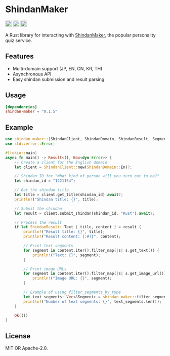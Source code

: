 # ShindanMaker

[<img alt="github" src="https://img.shields.io/badge/github-araea/shindan_maker-8da0cb?style=for-the-badge&labelColor=555555&logo=github" height="20">](https://github.com/araea/shindan-maker)
[<img alt="crates.io" src="https://img.shields.io/crates/v/shindan-maker.svg?style=for-the-badge&color=fc8d62&logo=rust" height="20">](https://crates.io/crates/shindan-maker)
[<img alt="docs.rs" src="https://img.shields.io/badge/docs.rs-shindan_maker-66c2a5?style=for-the-badge&labelColor=555555&logo=docs.rs" height="20">](https://docs.rs/shindan-maker)

A Rust library for interacting with [ShindanMaker](https://en.shindanmaker.com/), the popular personality quiz service.

## Features

- Multi-domain support (JP, EN, CN, KR, TH)
- Asynchronous API
- Easy shindan submission and result parsing

## Usage

```toml
[dependencies]
shindan-maker = "0.1.5"
```

## Example

```rust
use shindan_maker::{ShindanClient, ShindanDomain, ShindanResult, Segment};
use std::error::Error;

#[tokio::main]
async fn main() -> Result<(), Box<dyn Error>> {
    // Create a client for the English domain
    let client = ShindanClient::new(ShindanDomain::En)?;

    // Shindan ID for "What kind of person will you turn out to be?"
    let shindan_id = "1221154";

    // Get the shindan title
    let title = client.get_title(shindan_id).await?;
    println!("Shindan title: {}", title);

    // Submit the shindan
    let result = client.submit_shindan(shindan_id, "Rust").await?;

    // Process the result
    if let ShindanResult::Text { title, content } = result {
        println!("Result title: {}", title);
        println!("Result content: {:#?}", content);

        // Print text segments
        for segment in content.iter().filter_map(|s| s.get_text()) {
            println!("Text: {}", segment);
        }

        // Print image URLs
        for segment in content.iter().filter_map(|s| s.get_image_url()) {
            println!("Image URL: {}", segment);
        }

        // Example of using filter_segments_by_type
        let text_segments: Vec<&Segment> = shindan_maker::filter_segments_by_type(&content, "text");
        println!("Number of text segments: {}", text_segments.len());
    }

    Ok(())
}
```

## License

MIT OR Apache-2.0.
